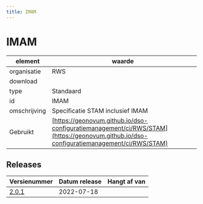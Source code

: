 ```yaml
---
title: IMAM
---
```


# IMAM

|element|waarde|
|-----|------|
| organisatie  |RWS|
| download  | [](<>)|
| type  |Standaard|
| id  |IMAM|
| omschrijving  |Specificatie STAM inclusief IMAM|
| Gebruikt|[https://geonovum.github.io/dso-configuratiemanagement/ci/RWS/STAM](https://geonovum.github.io/dso-configuratiemanagement/ci/RWS/STAM)|

## Releases

|Versienummer|Datum release|Hangt af van
|-------|-------|-----|
| [2.0.1](<dowload>)|2022-07-18||

